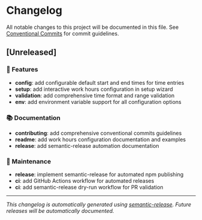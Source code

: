 # Changelog

All notable changes to this project will be documented in this file. See [Conventional Commits](https://conventionalcommits.org) for commit guidelines.

## [Unreleased]

### 🚀 Features

- **config**: add configurable default start and end times for time entries
- **setup**: add interactive work hours configuration in setup wizard  
- **validation**: add comprehensive time format and range validation
- **env**: add environment variable support for all configuration options

### 📚 Documentation

- **contributing**: add comprehensive conventional commits guidelines
- **readme**: add work hours configuration documentation and examples
- **release**: add semantic-release automation documentation

### 🔧 Maintenance

- **release**: implement semantic-release for automated npm publishing
- **ci**: add GitHub Actions workflow for automated releases
- **ci**: add semantic-release dry-run workflow for PR validation

---

*This changelog is automatically generated using [semantic-release](https://semantic-release.gitbook.io/). Future releases will be automatically documented.*